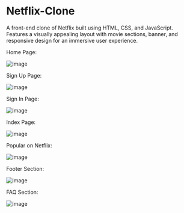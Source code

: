 # Netflix-Clone
A front-end clone of Netflix built using HTML, CSS, and JavaScript. Features a visually appealing layout with movie sections, banner, and responsive design for an immersive user experience.


 Home Page:

![image](https://github.com/user-attachments/assets/9b2e4925-a7c6-4e98-a596-35da846405ac)



Sign Up Page:

![image](https://github.com/user-attachments/assets/b94e8c05-a815-401d-b93b-0fad33e661ce)



Sign In Page:

![image](https://github.com/user-attachments/assets/e9d1f88f-1227-49fb-a2be-f8e4f80d7700)



Index Page:

![image](https://github.com/user-attachments/assets/d6607c6f-cc16-4d92-a350-5b6dfeb596b2)



Popular on Netflix:

![image](https://github.com/user-attachments/assets/3af208e3-0749-4724-a55d-97307bdd4e0c)



Footer Section:

![image](https://github.com/user-attachments/assets/507e4f25-8d3d-404d-b89d-5de13a6632f9)



FAQ Section:

![image](https://github.com/user-attachments/assets/0f7ffe3b-92e4-4178-941b-8de91d27de41)

